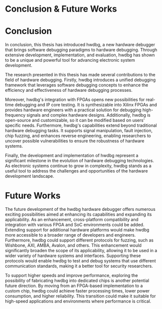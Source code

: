 # Conclusion & Future Works

# Conclusion
In conclusion, this thesis has introduced hwdbg, a new hardware debugger that brings software debugging paradigms to hardware debugging. Through extensive development, implementation, and evaluation,  hwdbg has shown to be a unique and powerful tool for advancing electronic system development.

The research presented in this thesis has made several contributions to the field of hardware debugging. Firstly, hwdbg introduces a unified debugging framework that leverages software debugging concepts to enhance the efficiency and effectiveness of hardware debugging processes.

Moreover,  hwdbg's integration with FPGAs opens new possibilities for real-time debugging and IP core testing. It is synthesizable into Xilinx FPGAs and provides hardware engineers with a practical solution for debugging high-frequency signals and complex hardware designs. Additionally,  hwdbg is open-source and customizable, so it can be modified based on users' specific needs. Furthermore,  hwdbg's capabilities extend beyond traditional hardware debugging tasks. It supports signal manipulation, fault injection, chip fuzzing, and enhances reverse engineering, enabling researchers to uncover possible vulnerabilities to ensure the robustness of hardware systems.

Finally, the development and implementation of hwdbg represent a significant milestone in the evolution of hardware debugging technologies. As electronic systems continue to grow in complexity,  hwdbg stands as a useful tool to address the challenges and opportunities of the hardware development landscape.

# Future Works

The future development of the hwdbg hardware debugger offers numerous exciting possibilities aimed at enhancing its capabilities and expanding its applicability. As an enhancement, cross-platform compatibility and integration with various FPGA and SoC environments could be added. Extending support for additional hardware platforms would make hwdbg more accessible to a broader range of developers and engineers.  Furthermore, hwdbg could support different protocols for fuzzing, such as Wishbone, AXI, AMBA, Avalon, and others. This enhancement would significantly broaden the scope of its applicability, allowing it to be used in a wider variety of hardware systems and interfaces. Supporting these protocols would enable hwdbg to test and debug systems that use different communication standards, making it a better tool for security researchers.

To support higher speeds and improve performance, exploring the possibility of fabricating hwdbg into dedicated chips is another potential future direction. By moving from an FPGA-based implementation to a custom chip, hwdbg could achieve faster processing times, lower power consumption, and higher reliability. This transition could make it suitable for high-speed applications and environments where performance is critical.
